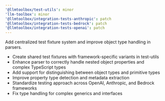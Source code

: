 ```yaml
---
'@llmtoolbox/test-utils': minor
'llm-toolbox': minor
'@llmtoolbox/integration-tests-anthropic': patch
'@llmtoolbox/integration-tests-bedrock': patch
'@llmtoolbox/integration-tests-openai': patch
---
```


Add centralized test fixture system and improve object type handling in parsers.

- Create shared test fixtures with framework-specific variants in test-utils
- Enhance parser to correctly handle nested object properties and complex TypeScript types
- Add support for distinguishing between object types and primitive types
- Improve property type detection and metadata extraction
- Standardize testing approach across OpenAI, Anthropic, and Bedrock frameworks
- Fix type handling for complex generics and interfaces